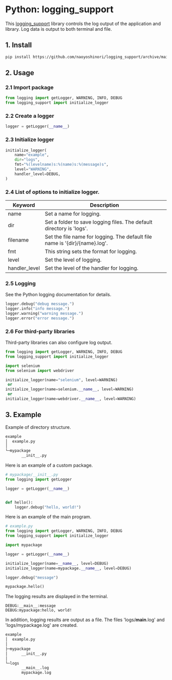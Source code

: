 # Python: logging_support

This [logging_support](https://github.com/naoyoshinori/logging_support) library controls the log output of the application and library. Log data is output to both terminal and file.

## 1. Install

```bash
pip install https://github.com/naoyoshinori/logging_support/archive/main.zi
```

## 2. Usage

### 2.1 Import package

```python
from logging import getLogger, WARNING, INFO, DEBUG
from logging_support import initialize_logger
```

### 2.2 Create a logger

```python
logger = getLogger(__name__)
```

### 2.3 Initialize logger

```python
initialize_logger(
    name="example",
    dir="logs",
    fmt="%(levelname)s:%(name)s:%(message)s",
    level="WARNING",
    handler_level=DEBUG,
)
```

### 2.4 List of options to initialize logger.

| Keyword | Description |
|---|---|
| name | Set a name for logging. |
| dir | Set a folder to save logging files. The default directory is 'logs'. |
| filename | Set the file name for logging. The default file name is '{dir}/{name}.log'. |
| fmt | This string sets the format for logging. |
| level | Set the level of logging. |
| handler_level | Set the level of the handler for logging. |

### 2.5 Logging

See the Python logging documentation for details.

```python
logger.debug("debug message.")
logger.info("info message.")
logger.warning("warning message.")
logger.error("error message.")
```

### 2.6 For third-party libraries

Third-party libraries can also configure log output.

```python
from logging import getLogger, WARNING, INFO, DEBUG
from logging_support import initialize_logger

import selenium
from selenium import webdriver

initialize_logger(name="selenium", level=WARNING)
 or
initialize_logger(name=selenium.__name__, level=WARNING)
 or
initialize_logger(name=webdriver.__name__, level=WARNING)
```

## 3. Example

Example of directory structure.

```bash
example
│  example.py
│  
└─mypackage
       __init__.py
```

Here is an example of a custom package.

```python:mypackage/__init__.py
# mypackage/__init__.py
from logging import getLogger

logger = getLogger(__name__)


def hello():
    logger.debug("hello, world!")
```

Here is an example of the main program.

```python:example.py
# example.py
from logging import getLogger, WARNING, INFO, DEBUG
from logging_support import initialize_logger

import mypackage

logger = getLogger(__name__)

initialize_logger(name=__name__, level=DEBUG)
initialize_logger(name=mypackage.__name__, level=DEBUG)

logger.debug("message")

mypackage.hello()
```

The logging results are displayed in the terminal. 

```
DEBUG:__main__:message
DEBUG:mypackage:hello, world!
```

In addition, logging results are output as a file. The files 'logs/__main__.log' and 'logs/mypackage.log' are created.

```bash
example
│  example.py
│  
├─mypackage
│      __init__.py
│      
└─logs
       __main__.log
       mypackage.log
```
